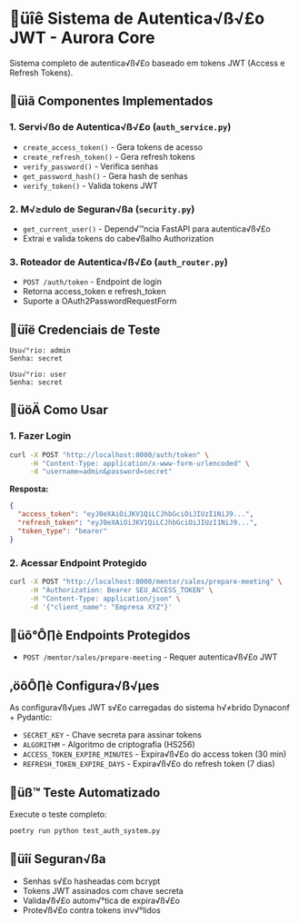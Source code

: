 # üîê Sistema de Autentica√ß√£o JWT - Aurora Core

Sistema completo de autentica√ß√£o baseado em tokens JWT (Access e Refresh Tokens).

## üìã Componentes Implementados

### 1. Servi√ßo de Autentica√ß√£o (`auth_service.py`)
- `create_access_token()` - Gera tokens de acesso
- `create_refresh_token()` - Gera refresh tokens
- `verify_password()` - Verifica senhas
- `get_password_hash()` - Gera hash de senhas
- `verify_token()` - Valida tokens JWT

### 2. M√≥dulo de Seguran√ßa (`security.py`)
- `get_current_user()` - Depend√™ncia FastAPI para autentica√ß√£o
- Extrai e valida tokens do cabe√ßalho Authorization

### 3. Roteador de Autentica√ß√£o (`auth_router.py`)
- `POST /auth/token` - Endpoint de login
- Retorna access_token e refresh_token
- Suporte a OAuth2PasswordRequestForm

## üîë Credenciais de Teste

```
Usu√°rio: admin
Senha: secret

Usu√°rio: user
Senha: secret
```

## üöÄ Como Usar

### 1. Fazer Login
```bash
curl -X POST "http://localhost:8000/auth/token" \
     -H "Content-Type: application/x-www-form-urlencoded" \
     -d "username=admin&password=secret"
```

**Resposta:**
```json
{
  "access_token": "eyJ0eXAiOiJKV1QiLCJhbGciOiJIUzI1NiJ9...",
  "refresh_token": "eyJ0eXAiOiJKV1QiLCJhbGciOiJIUzI1NiJ9...",
  "token_type": "bearer"
}
```

### 2. Acessar Endpoint Protegido
```bash
curl -X POST "http://localhost:8000/mentor/sales/prepare-meeting" \
     -H "Authorization: Bearer SEU_ACCESS_TOKEN" \
     -H "Content-Type: application/json" \
     -d '{"client_name": "Empresa XYZ"}'
```

## üõ°Ô∏è Endpoints Protegidos

- `POST /mentor/sales/prepare-meeting` - Requer autentica√ß√£o JWT

## ‚öôÔ∏è Configura√ß√µes

As configura√ß√µes JWT s√£o carregadas do sistema h√≠brido Dynaconf + Pydantic:

- `SECRET_KEY` - Chave secreta para assinar tokens
- `ALGORITHM` - Algoritmo de criptografia (HS256)
- `ACCESS_TOKEN_EXPIRE_MINUTES` - Expira√ß√£o do access token (30 min)
- `REFRESH_TOKEN_EXPIRE_DAYS` - Expira√ß√£o do refresh token (7 dias)

## üß™ Teste Automatizado

Execute o teste completo:
```bash
poetry run python test_auth_system.py
```

## üîí Seguran√ßa

- Senhas s√£o hasheadas com bcrypt
- Tokens JWT assinados com chave secreta
- Valida√ß√£o autom√°tica de expira√ß√£o
- Prote√ß√£o contra tokens inv√°lidos
